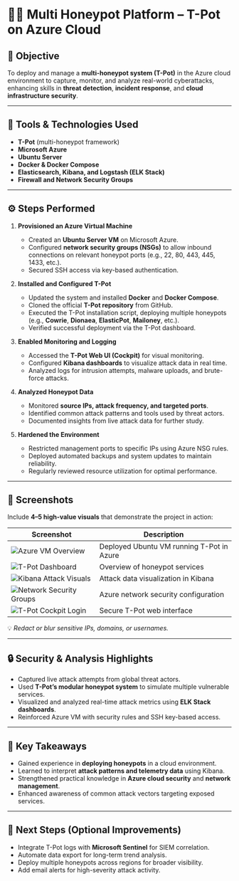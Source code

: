 # 🕵️‍♂️ Multi Honeypot Platform – T-Pot on Azure Cloud

## 🎯 Objective
To deploy and manage a **multi-honeypot system (T-Pot)** in the Azure cloud environment to capture, monitor, and analyze real-world cyberattacks, enhancing skills in **threat detection**, **incident response**, and **cloud infrastructure security**.

---

## 🧰 Tools & Technologies Used
- **T-Pot** (multi-honeypot framework)
- **Microsoft Azure**
- **Ubuntu Server**
- **Docker & Docker Compose**
- **Elasticsearch, Kibana, and Logstash (ELK Stack)**
- **Firewall and Network Security Groups**

---

## ⚙️ Steps Performed

1. **Provisioned an Azure Virtual Machine**
   - Created an **Ubuntu Server VM** on Microsoft Azure.
   - Configured **network security groups (NSGs)** to allow inbound connections on relevant honeypot ports (e.g., 22, 80, 443, 445, 1433, etc.).
   - Secured SSH access via key-based authentication.

2. **Installed and Configured T-Pot**
   - Updated the system and installed **Docker** and **Docker Compose**.
   - Cloned the official **T-Pot repository** from GitHub.
   - Executed the T-Pot installation script, deploying multiple honeypots (e.g., **Cowrie**, **Dionaea**, **ElasticPot**, **Mailoney**, etc.).
   - Verified successful deployment via the T-Pot dashboard.

3. **Enabled Monitoring and Logging**
   - Accessed the **T-Pot Web UI (Cockpit)** for visual monitoring.
   - Configured **Kibana dashboards** to visualize attack data in real time.
   - Analyzed logs for intrusion attempts, malware uploads, and brute-force attacks.

4. **Analyzed Honeypot Data**
   - Monitored **source IPs, attack frequency, and targeted ports**.
   - Identified common attack patterns and tools used by threat actors.
   - Documented insights from live attack data for further study.

5. **Hardened the Environment**
   - Restricted management ports to specific IPs using Azure NSG rules.
   - Deployed automated backups and system updates to maintain reliability.
   - Regularly reviewed resource utilization for optimal performance.

---

## 📸 Screenshots

Include **4–5 high-value visuals** that demonstrate the project in action:

| Screenshot | Description |
|-------------|--------------|
| ![Azure VM Overview](./images/azure-vm.png) | Deployed Ubuntu VM running T-Pot in Azure |
| ![T-Pot Dashboard](./images/tpot-dashboard.png) | Overview of honeypot services |
| ![Kibana Attack Visuals](./images/kibana-visuals.png) | Attack data visualization in Kibana |
| ![Network Security Groups](./images/azure-nsg.png) | Azure network security configuration |
| ![T-Pot Cockpit Login](./images/tpot-login.png) | Secure T-Pot web interface |

💡 *Redact or blur sensitive IPs, domains, or usernames.*

---

## 🔒 Security & Analysis Highlights

- Captured live attack attempts from global threat actors.  
- Used **T-Pot’s modular honeypot system** to simulate multiple vulnerable services.  
- Visualized and analyzed real-time attack metrics using **ELK Stack dashboards**.  
- Reinforced Azure VM with security rules and SSH key-based access.

---

## 🧩 Key Takeaways

- Gained experience in **deploying honeypots** in a cloud environment.  
- Learned to interpret **attack patterns and telemetry data** using Kibana.  
- Strengthened practical knowledge in **Azure cloud security** and **network management**.  
- Enhanced awareness of common attack vectors targeting exposed services.

---

## 🚀 Next Steps (Optional Improvements)

- Integrate T-Pot logs with **Microsoft Sentinel** for SIEM correlation.  
- Automate data export for long-term trend analysis.  
- Deploy multiple honeypots across regions for broader visibility.  
- Add email alerts for high-severity attack activity.
